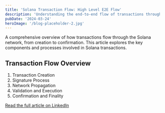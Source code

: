 ```yaml
---
title: 'Solana Transaction Flow: High Level E2E Flow'
description: 'Understanding the end-to-end flow of transactions through the Solana network'
pubDate: '2024-03-24'
heroImage: '/blog-placeholder-2.jpg'
---
```


A comprehensive overview of how transactions flow through the Solana network, from creation to confirmation. This article explores the key components and processes involved in Solana transactions.

## Transaction Flow Overview

1. Transaction Creation
2. Signature Process
3. Network Propagation
4. Validation and Execution
5. Confirmation and Finality

[Read the full article on LinkedIn](https://www.linkedin.com/pulse/solana-transaction-flow-high-level-e2e-transactions-through-ck-obx8c/)